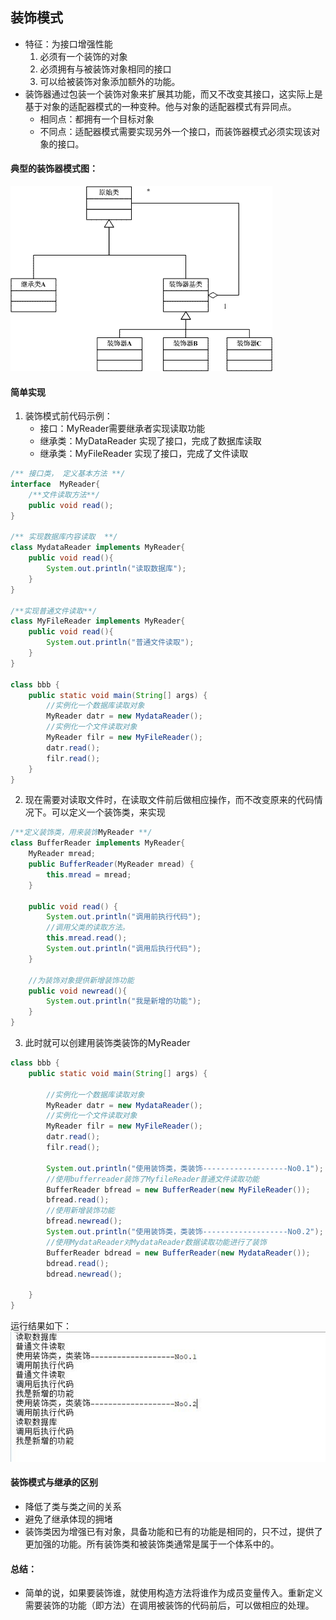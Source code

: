 ## 装饰模式
* 特征：为接口增强性能
    1. 必须有一个装饰的对象
    2. 必须拥有与被装饰对象相同的接口
    3. 可以给被装饰对象添加额外的功能。
* 装饰器通过包装一个装饰对象来扩展其功能，而又不改变其接口，这实际上是基于对象的适配器模式的一种变种。他与对象的适配器模式有异同点。
    * 相同点：都拥有一个目标对象
    * 不同点：适配器模式需要实现另外一个接口，而装饰器模式必须实现该对象的接口。
#### 典型的装饰器模式图：
![decorator001](../img/decorator001.gif)

#### 简单实现  
1. 装饰模式前代码示例：
    * 接口：MyReader需要继承者实现读取功能
    * 继承类：MyDataReader 实现了接口，完成了数据库读取
    * 继承类：MyFileReader 实现了接口，完成了文件读取
````java
/** 接口类， 定义基本方法 **/
interface  MyReader{
    /**文件读取方法**/
    public void read();
}

/** 实现数据库内容读取  **/
class MydataReader implements MyReader{
    public void read(){
        System.out.println("读取数据库");
    }
}

/**实现普通文件读取**/
class MyFileReader implements MyReader{
    public void read(){
        System.out.println("普通文件读取");
    }
}

class bbb {
	public static void main(String[] args) {
		//实例化一个数据库读取对象
		MyReader datr = new MydataReader();
		//实例化一个文件读取对象
		MyReader filr = new MyFileReader();
		datr.read();
		filr.read();
	}
}
````   
2. 现在需要对读取文件时，在读取文件前后做相应操作，而不改变原来的代码情况下。可以定义一个装饰类，来实现
````java
/**定义装饰类，用来装饰MyReader **/
class BufferReader implements MyReader{
	MyReader mread;
	public BufferReader(MyReader mread) {
		this.mread = mread;
	}

	public void read() {
		System.out.println("调用前执行代码");
		//调用父类的读取方法。
		this.mread.read(); 
		System.out.println("调用后执行代码");
	}
	
	//为装饰对象提供新增装饰功能
	public void newread(){
		System.out.println("我是新增的功能");
	}
}
````    
3. 此时就可以创建用装饰类装饰的MyReader
````java
class bbb {
	public static void main(String[] args) {
		
		//实例化一个数据库读取对象
		MyReader datr = new MydataReader();
		//实例化一个文件读取对象
		MyReader filr = new MyFileReader();
		datr.read();
		filr.read();
		
		System.out.println("使用装饰类，类装饰-------------------No0.1");
		//使用bufferreader装饰了MyfileReader普通文件读取功能
		BufferReader bfread = new BufferReader(new MyFileReader());
		bfread.read();
		//使用新增装饰功能
		bfread.newread();
		System.out.println("使用装饰类，类装饰-------------------No0.2");
		//使用MydataReader对MydataReader数据读取功能进行了装饰
		BufferReader bdread = new BufferReader(new MydataReader());
		bdread.read();
		bdread.newread();
		
	}
}
````  
运行结果如下：  
![decorator002](../img/decorator002.jpg)

#### 装饰模式与继承的区别
* 降低了类与类之间的关系
* 避免了继承体现的拥堵
* 装饰类因为增强已有对象，具备功能和已有的功能是相同的，只不过，提供了更加强的功能。所有装饰类和被装饰类通常是属于一个体系中的。

#### 总结：
* 简单的说，如果要装饰谁，就使用构造方法将谁作为成员变量传入。重新定义需要装饰的功能（即方法）在调用被装饰的代码前后，可以做相应的处理。